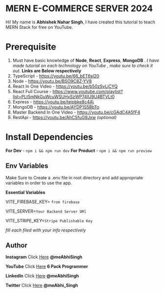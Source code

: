 # MERN E-COMMERCE SERVER 2024

Hi! My name is **Abhishek Nahar Singh**, I have created this tutorial to teach MERN Stack for free on YouTube.

# Prerequisite

1.  Must have basic knowledge of **Node**, **React**, **Express**, **MongoDB** . _I have made tutorial on each technology on YouTube , make sure to check it out_. **Links are Below respectively**
2.  TypeScript - https://youtu.be/66_bET6sI20
3.  Node - https://youtu.be/BSO9C8Z-YV8
4.  React In One Video - https://youtu.be/b50zSyLiCYQ
5.  React Full Course - https://www.youtube.com/playlist?list=PLt5mNkGuWcuWSUHxSzWP74IU9U4BTVLt0
6.  Express - https://youtu.be/teipbke8c4A\
7.  MongoDB - https://youtu.be/AYDP1S5BbTo
8.  Master Backend In One Video - https://youtu.be/cGAdC4A5fF4
9.  RestApi - https://youtu.be/AhCSfuG9Jxw _(optional)_

# Install Dependencies

**For Dev** - `npm i && npm run dev`
**For Product** - `npm i && npm run preview`

## Env Variables

Make Sure to Create a .env file in root directory and add appropriate variables in order to use the app.

**Essential Variables**

VITE_FIREBASE_KEY= `from firebase`

VITE_SERVER=`Your Backend Server URl`

VITE_STRIPE_KEY=`Stripe Publishable Key`

_fill each filed with your info respectively_

## Author

**Instagram** Click [Here](https://www.instagram.com/meabhisingh) **@meAbhiSingh**

**YouTube** Click [Here](https://www.youtube.com/channel/UCO7afj9AUo0zV69pqEYhcjw/) **6 Pack Programmer**

**LinkedIn** Click [Here](https://in.linkedin.com/in/meabhisingh) **@meAbhiSingh**

**Twitter** Click [Here](https://twitter.com/meAbhi_Singh) **@meAbhi_Singh**
